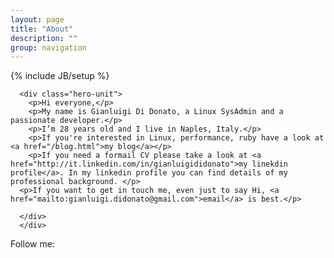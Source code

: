 ```yaml
---
layout: page
title: "About"
description: ""
group: navigation
---
```

{% include JB/setup %}
<div class="container">

      <div class="hero-unit">
        <p>Hi everyone,</p>
        <p>My name is Gianluigi Di Donato, a Linux SysAdmin and a passionate developer.</p> 
        <p>I’m 28 years old and I live in Naples, Italy.</p> 
        <p>If you're interested in Linux, performance, ruby have a look at <a href="/blog.html">my blog</a></p>
        <p>If you need a formail CV please take a look at <a href="http://it.linkedin.com/in/gianluigididonato">my linekdin profile</a>. In my linkedin profile you can find details of my professional background. </p>
      <p>If you want to get in touch me, even just to say Hi, <a href="mailto:gianluigi.didonato@gmail.com">email</a> is best.</p>

      </div>
      </div>
 

 
Follow me:

<p id="icons">
<a class="linkedin" rel="me" href="http://www.linkedin.com/in/gianluigididonato"></a>
<a class="twitter" rel="me" href="http://twitter.com/g2d"></a>
<a class="github" rel="me" href="http://github.com/g2d"></a>
<a class="email" rel="me" href="mailto:gianluigi.didonato@gmail.com"></a>
</p>
